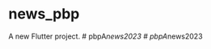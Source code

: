# news_pbp

A new Flutter project.
#   p b p A _ n e w s 2 0 2 3  
 #   p b p A _ n e w s 2 0 2 3  
 